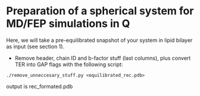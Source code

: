 # Preparation of a spherical system for MD/FEP simulations in Q

Here, we will take a pre-equilibrated snapshot of your system in lipid bilayer as input (see section 1).

- Remove header, chain ID and b-factor stuff (last columns), plus convert TER into GAP flags with the following script:
```
./remove_unneccesary_stuff.py <equilibrated_rec.pdb>
```
output is rec_formated.pdb
